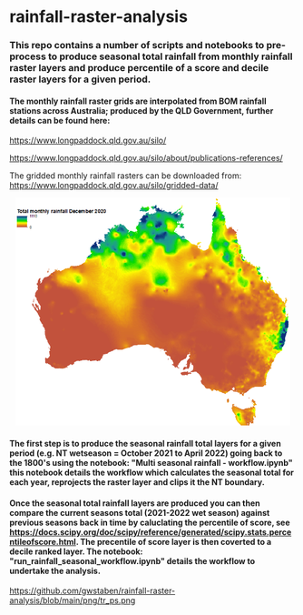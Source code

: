 # rainfall-raster-analysis
### This repo contains a number of scripts and notebooks to pre-process to produce seasonal total rainfall from monthly rainfall raster layers and produce percentile of a score and decile raster layers for a given period. 

#### The monthly rainfall raster grids are interpolated from BOM rainfall stations across Australia; produced by the QLD Government, further details can be found here:
https://www.longpaddock.qld.gov.au/silo/ 

https://www.longpaddock.qld.gov.au/silo/about/publications-references/

The gridded monthly rainfall rasters can be downloaded from: https://www.longpaddock.qld.gov.au/silo/gridded-data/ 
<p align="center">
<img src="https://github.com/gwstaben/rainfall-raster-analysis/blob/main/png/month_rainfall.png" width="485" height="400">
</p>

#### The first step is to produce the seasonal rainfall total layers for a given period (e.g. NT wetseason = October 2021 to April 2022) going back to the 1800's using the notebook: "Multi seasonal rainfall - workflow.ipynb" this notebook details the workflow which calculates the seasonal total for each year, reprojects the raster layer and clips it the NT boundary.   

#### Once the seasonal total rainfall layers are produced you can then compare the current seasons total (2021-2022 wet season) against previous seasons back in time by caluclating the percentile of score, see https://docs.scipy.org/doc/scipy/reference/generated/scipy.stats.percentileofscore.html. The precentile of score layer is then coverted to a decile ranked layer. The notebook: "run_rainfall_seasonal_workflow.ipynb" details the workflow to undertake the analysis.     

https://github.com/gwstaben/rainfall-raster-analysis/blob/main/png/tr_ps.png 
